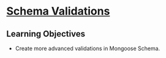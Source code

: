 # [Schema Validations](https://login.codingdojo.com/m/754/16739/124741)

## Learning Objectives

- Create more advanced validations in Mongoose Schema.